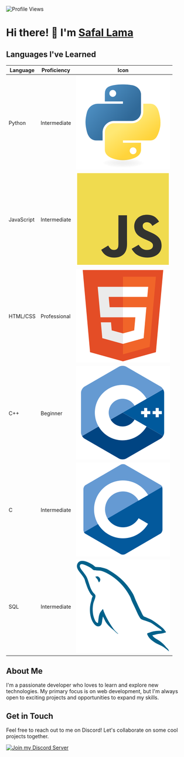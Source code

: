 
![Profile Views](https://komarev.com/ghpvc/?username=ryuzinoh)
# Hi there! 👋 I'm [Safal Lama](https://happilli.github.io)

## Languages I've Learned

| Language       | Proficiency   | Icon |
|----------------|---------------|------|
| Python         | Intermediate | ![Python Icon](https://raw.githubusercontent.com/devicons/devicon/master/icons/python/python-original.svg) |
| JavaScript     | Intermediate     | ![JavaScript Icon](https://raw.githubusercontent.com/devicons/devicon/master/icons/javascript/javascript-original.svg) |
| HTML/CSS       | Professional| ![HTML/CSS Icon](https://raw.githubusercontent.com/devicons/devicon/master/icons/html5/html5-original.svg) |
| C++            | Beginner      | ![C++ Icon](https://raw.githubusercontent.com/devicons/devicon/master/icons/cplusplus/cplusplus-original.svg) |
| C              | Intermediate | ![C Icon](https://raw.githubusercontent.com/devicons/devicon/master/icons/c/c-original.svg) |
| SQL            | Intermediate | ![SQL Icon](https://raw.githubusercontent.com/devicons/devicon/master/icons/mysql/mysql-original.svg) |

## About Me

I'm a passionate developer who loves to learn and explore new technologies. My primary focus is on web development, but I'm always open to exciting projects and opportunities to expand my skills.

## Get in Touch

Feel free to reach out to me on Discord! Let's collaborate on some cool projects together.

[![Join my Discord Server](https://img.shields.io/discord/your-discord-server-id?color=7289da&label=Join%20My%20Discord%20Server&logo=discord&style=for-the-badge)](https://discord.gg/your-invite-link)
